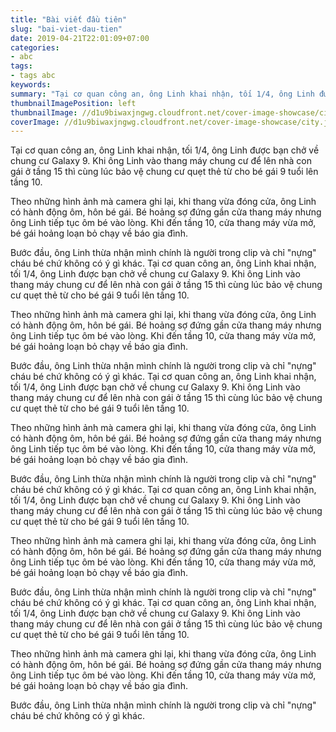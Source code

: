 ```yaml
---
title: "Bài viết đầu tiên"
slug: "bai-viet-dau-tien"
date: 2019-04-21T22:01:09+07:00
categories:
- abc
tags:
- tags abc
keywords:
summary: "Tại cơ quan công an, ông Linh khai nhận, tối 1/4, ông Linh được bạn chở về chung cư Galaxy 9. Khi ông Linh vào thang máy chung cư để lên nhà con gái ở tầng 15 thì cùng lúc bảo vệ chung cư quẹt thẻ từ cho bé gái 9 tuổi lên tầng 10."
thumbnailImagePosition: left
thumbnailImage: //d1u9biwaxjngwg.cloudfront.net/cover-image-showcase/city-750.jpg
coverImage: //d1u9biwaxjngwg.cloudfront.net/cover-image-showcase/city.jpg
---
```

Tại cơ quan công an, ông Linh khai nhận, tối 1/4, ông Linh được bạn chở về chung cư Galaxy 9. Khi ông Linh vào thang máy chung cư để lên nhà con gái ở tầng 15 thì cùng lúc bảo vệ chung cư quẹt thẻ từ cho bé gái 9 tuổi lên tầng 10.

Theo những hình ảnh mà camera ghi lại, khi thang vừa đóng cửa, ông Linh có hành động ôm, hôn bé gái. Bé hoảng sợ đứng gần cửa thang máy nhưng ông Linh tiếp tục ôm bé vào lòng. Khi đến tầng 10, cửa thang máy vừa mở, bé gái hoảng loạn bỏ chạy về báo gia đình.

Bước đầu, ông Linh thừa nhận mình chính là người trong clip và chỉ "nựng" cháu bé chứ không có ý gì khác.
Tại cơ quan công an, ông Linh khai nhận, tối 1/4, ông Linh được bạn chở về chung cư Galaxy 9. Khi ông Linh vào thang máy chung cư để lên nhà con gái ở tầng 15 thì cùng lúc bảo vệ chung cư quẹt thẻ từ cho bé gái 9 tuổi lên tầng 10.

Theo những hình ảnh mà camera ghi lại, khi thang vừa đóng cửa, ông Linh có hành động ôm, hôn bé gái. Bé hoảng sợ đứng gần cửa thang máy nhưng ông Linh tiếp tục ôm bé vào lòng. Khi đến tầng 10, cửa thang máy vừa mở, bé gái hoảng loạn bỏ chạy về báo gia đình.

Bước đầu, ông Linh thừa nhận mình chính là người trong clip và chỉ "nựng" cháu bé chứ không có ý gì khác.
Tại cơ quan công an, ông Linh khai nhận, tối 1/4, ông Linh được bạn chở về chung cư Galaxy 9. Khi ông Linh vào thang máy chung cư để lên nhà con gái ở tầng 15 thì cùng lúc bảo vệ chung cư quẹt thẻ từ cho bé gái 9 tuổi lên tầng 10.

Theo những hình ảnh mà camera ghi lại, khi thang vừa đóng cửa, ông Linh có hành động ôm, hôn bé gái. Bé hoảng sợ đứng gần cửa thang máy nhưng ông Linh tiếp tục ôm bé vào lòng. Khi đến tầng 10, cửa thang máy vừa mở, bé gái hoảng loạn bỏ chạy về báo gia đình.

Bước đầu, ông Linh thừa nhận mình chính là người trong clip và chỉ "nựng" cháu bé chứ không có ý gì khác.
Tại cơ quan công an, ông Linh khai nhận, tối 1/4, ông Linh được bạn chở về chung cư Galaxy 9. Khi ông Linh vào thang máy chung cư để lên nhà con gái ở tầng 15 thì cùng lúc bảo vệ chung cư quẹt thẻ từ cho bé gái 9 tuổi lên tầng 10.

Theo những hình ảnh mà camera ghi lại, khi thang vừa đóng cửa, ông Linh có hành động ôm, hôn bé gái. Bé hoảng sợ đứng gần cửa thang máy nhưng ông Linh tiếp tục ôm bé vào lòng. Khi đến tầng 10, cửa thang máy vừa mở, bé gái hoảng loạn bỏ chạy về báo gia đình.

Bước đầu, ông Linh thừa nhận mình chính là người trong clip và chỉ "nựng" cháu bé chứ không có ý gì khác.
Tại cơ quan công an, ông Linh khai nhận, tối 1/4, ông Linh được bạn chở về chung cư Galaxy 9. Khi ông Linh vào thang máy chung cư để lên nhà con gái ở tầng 15 thì cùng lúc bảo vệ chung cư quẹt thẻ từ cho bé gái 9 tuổi lên tầng 10.

Theo những hình ảnh mà camera ghi lại, khi thang vừa đóng cửa, ông Linh có hành động ôm, hôn bé gái. Bé hoảng sợ đứng gần cửa thang máy nhưng ông Linh tiếp tục ôm bé vào lòng. Khi đến tầng 10, cửa thang máy vừa mở, bé gái hoảng loạn bỏ chạy về báo gia đình.

Bước đầu, ông Linh thừa nhận mình chính là người trong clip và chỉ "nựng" cháu bé chứ không có ý gì khác.
<!--more-->

